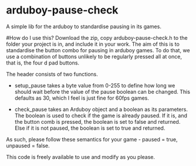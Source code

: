 # arduboy-pause-check
A simple lib for the arduboy to standardise pausing in its games.

#How do I use this?
Download the zip, copy arduboy-pause-check.h to the folder your project is in, and include it in your work.
The aim of this is to standardise the button combo for pausing in arduboy games. To do that, we use a combination of
buttons unlikely to be regularly pressed all at once, that is, the four d pad buttons.

The header consists of two functions. 

* setup_pause takes a byte value from 0-255 to define how long we should wait before
the value of the pause boolean can be changed. This defaults as 30, which I feel is just fine for 60fps games.

* check_pause takes an Arduboy object and a boolean as its parameters. The boolean is used to check if the game is already paused.
If it is, and the button comb is pressed, the boolean is set to false and returned. Else if it is not paused, the boolean is set to true
and returned.

As such, please follow these semantics for your game - paused = true, unpaused = false.

This code is freely available to use and modify as you please.
